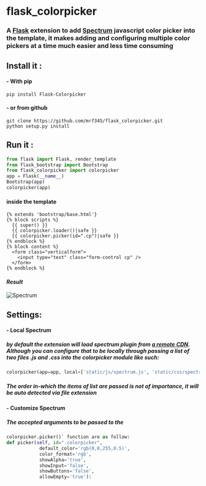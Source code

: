 # flask_colorpicker
### A [Flask][9c2c9277] extension to add [Spectrum][2e6e1a93] javascript color picker into the template, it makes adding and configuring multiple color pickers at a time much easier and less time consuming

  [9c2c9277]: http://flask.pocoo.org/ "Flask website"
  [2e6e1a93]: https://github.com/bgrins/spectrum "Spectrum repo"

## Install it :
#### - With pip
`pip install Flask-Colorpicker` <br />
#### - or from github
`git clone https://github.com/mrf345/flask_colorpicker.git`<br />
`python setup.py install`
## Run it :
```python
from flask import Flask, render_template
from flask_bootstrap import Bootstrap
from flask_colorpicker import colorpicker
app = Flask(__name__)
Bootstrap(app)
colorpicker(app)
```
#### inside the template
```jinja
{% extends 'bootstrap/base.html'}
{% block scripts %}
  {{ super() }}
  {{ colorpicker.loader()|safe }}
  {{ colorpicker.picker(id=".cp")|safe }}
{% endblock %}
{% block content %}
  <form class="verticalform">
    <input type="text" class="form-control cp" />
  </form>
{% endblock %}
```

#### _Result_
![Spectrum](https://raw.githubusercontent.com/usb-resetter/usb-resetter.github.io/master/images/colorpicker.png)

## Settings:
#### - Local Spectrum
##### by default the extension will load spectrum plugin from [a remote CDN][25530337]. Although you can configure that to be locally through passing a list of two files .js and .css into the colorpicker module like such:

```python
colorpicker(app=app, local=['static/js/spectrum.js', 'static/css/spectrum.css'])
```
##### _The order in-which the items of list are passed is not of importance, it will be auto detected via file extension_

  [25530337]: https://cdnjs.com/libraries/spectrum "Spectrum CDN"

#### - Customize Spectrum
##### The accepted arguments to be passed to the
```python
colorpicker.picker()` function are as follow:
def picker(self, id=".colorpicker",
            default_color='rgb(0,0,255,0.5)',
            color_format='rgb',
            showAlpha='true',
            showInput='false',
            showButtons='false',
            allowEmpty='true'):
```
